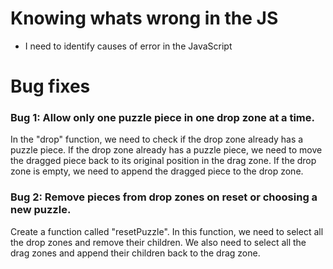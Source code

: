 # Knowing whats wrong in the JS
- I need to identify causes of error in the JavaScript

# Bug fixes

### Bug 1: Allow only one puzzle piece in one drop zone at a time.

In the "drop" function, we need to check if the drop zone already has a puzzle piece. 
If the drop zone already has a puzzle piece, we need to move the dragged piece back to its original position in the drag zone. 
If the drop zone is empty, we need to append the dragged piece to the drop zone.

### Bug 2: Remove pieces from drop zones on reset or choosing a new puzzle.

Create a function called "resetPuzzle". 
In this function, we need to select all the drop zones and remove their children. 
We also need to select all the drag zones and append their children back to the drag zone.